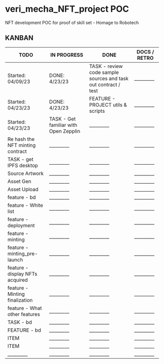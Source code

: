 # veri_mecha_NFT_project POC
NFT development POC for proof of skill set - Homage to Robotech

## KANBAN


| TODO | IN PROGRESS | DONE | DOCS / RETRO |
|-|-|-|-|
|Started: 04/09/23 | DONE: 4/23/23 |TASK - review code sample sources and task out contract / test|_________|
|Started: 04/23/23 | DONE: 4/23/23 | FEATURE - PROJECT utils & scripts |_________|
|Started: 04/23/23 | TASK - Get familiar with Open Zepplin |_________|_________|
|Re hash the NFT minting contract|_________|_________|_________|
|TASK - get IPFS desktop|_________|_________|_________|
|Source Artwork|_________|_________|_________|
|Asset Gen|_________|_________|_________|
|Asset Upload|_________|_________|_________|
|feature - bd|_________|_________|_________|
|feature - White list|_________|_________|_________|
|feature - deployment|_________|_________|_________|
|feature - minting|_________|_________|_________|
|feature - minting_pre-launch|_________|_________|_________|
|feature - display NFTs acquired|_________|_________|_________|
|feature - Minting finalization|_________|_________|_________|
|feature - What other features|_________|_________|_________|
|TASK - bd|_________|_________|_________|
|FEATURE - bd|_________|_________|_________|
|ITEM|_________|_________|_________|
|ITEM|_________|_________|_________|
|_________|_________|_________|_________|